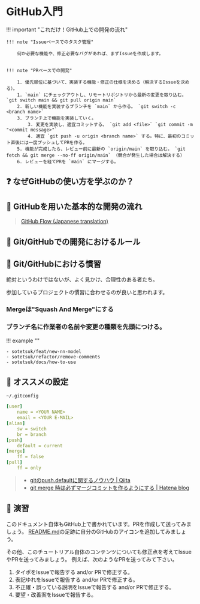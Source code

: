 # GitHub入門

!!! important "これだけ！GitHub上での開発の流れ"

    !!! note "Issueベースでのタスク管理"

        何か必要な機能や、修正必要なバグがあれば、まずIssueを作成します。


    !!! note "PRベースでの開発"

        1. 優先順位に基づいて、実装する機能・修正の仕様を決める（解決するIssueを決める）。
        1. `main` にチェックアウトし、リモートリポジトリから最新の変更を取り込む。 `git switch main && git pull origin main`
        2. 新しい機能を実装するブランチを `main` から作る。 `git switch -c <branch name>`
        3. ブランチ上で機能を実装していく。
            3. 変更を実装し、適宜コミットする。 `git add <file>` `git commit -m "<commit message>"`
            4. 適宜 `git push -u origin <branch name>` する。特に、最初のコミット直後には一度プッシュしてPRを作る。
        5. 機能が完成したら、レビュー前に最新の `origin/main` を取り込む。 `git fetch && git merge --no-ff origin/main` （競合が発生した場合は解決する）
        6. レビューを経てPRを `main` にマージする。


## :question: なぜGitHubの使い方を学ぶのか？

## :orange_book: GitHubを用いた基本的な開発の流れ

> [GitHub Flow (Japanese translation)](https://gist.github.com/Gab-km/3705015)

## :police_officer: Git/GitHubでの開発におけるルール

## :book: Git/GitHubにおける慣習

絶対というわけではないが、よく見かけ、合理性のある者たち。

参加しているプロジェクトの慣習に合わせるのが良いと思われます。

### Mergeは"Squash And Merge"にする

### ブランチ名に作業者の名前や変更の種類を先頭につける。

!!! example ""

    - sotetsuk/feat/new-nn-model
    - sotetsuk/refactor/remove-comments
    - sotetsuk/docs/how-to-use

## :dizzy: オススメの設定

`~/.gitconfig` 

```yaml
[user]
    name = <YOUR NAME>
    email = <YOUR E-MAIL>
[alias]
    sw = switch
    br = branch
[push]
    default = current
[merge]
    ff = false
[pull]
    ff = only
```

> - [gitのpush.defaultに関するノウハウ | Qiita](https://qiita.com/awakia/items/6aaea1ffecba725be601)
> - [git merge 時は必ずマージコミットを作るようにする | Hatena blog](https://neos21.hatenablog.com/entry/2017/06/18/080000)

## :pencil: 演習

このドキュメント自体もGitHub上で書かれています。PRを作成して送ってみましょう。
[README.md](https://github.com/sotetsuk/dev-beginner-tutorial/blob/main/README.md)の足跡に自分のGitHubのアイコンを追加してみましょう。


その他、このチュートリアル自体のコンテンツについても修正点を考えてIssueやPRを送ってみましょう。
例えば、次のようなPRを送ってみて下さい。

1. タイポをIssueで報告する and/or PRで修正する。
2. 表記ゆれをIssueで報告する and/or PRで修正する。
3. 不正確・誤っている説明をIssueで報告する and/or PRで修正する。
4. 要望・改善案をIssueで報告する。

